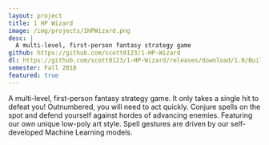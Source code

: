```yaml
---
layout: project
title: 1 HP Wizard
image: /img/projects/1HPWizard.png
desc: |
  A multi-level, first-person fantasy strategy game
github: https://github.com/scott0123/1-HP-Wizard
dl: https://github.com/scott0123/1-HP-Wizard/releases/download/1.0/Build.zip
semester: Fall 2018
featured: true
---
```

A multi-level, first-person fantasy strategy game. It only takes a single hit to defeat you! Outnumbered, you will need to act quickly. Conjure spells on the spot and defend yourself against hordes of advancing enemies. Featuring our own unique low-poly art style. Spell gestures are driven by our self-developed Machine Learning models.
